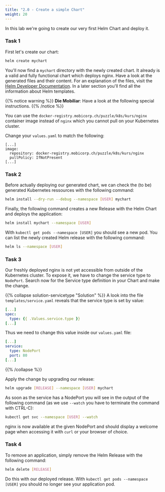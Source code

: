 ```yaml
---
title: "2.0 - Create a simple Chart"
weight: 20
---
```


In this lab we're going to create our very first Helm Chart and deploy it.


### Task 1

First let's create our chart:

```bash
helm create mychart
```

You'll now find a `mychart` directory with the newly created chart. It already is a valid and fully functional chart which deploys nginx. Have a look at the generated files and their content. For an explanation of the files, visit the [Helm Developer Documentation](https://docs.helm.sh/developing_charts/#the-chart-file-structure). In a later section you'll find all the information about Helm templates.


{{% notice warning %}}
**Die Mobiliar**: Have a look at the following special instructions.
{{% /notice %}}

You can use the `docker-registry.mobicorp.ch/puzzle/k8s/kurs/nginx` container image instead of `nginx` which you cannot pull on your Kubernetes cluster.

Change your `values.yaml` to match the following:

```
[...]
image:
  repository: docker-registry.mobicorp.ch/puzzle/k8s/kurs/nginx
  pullPolicy: IfNotPresent
[...]
```


### Task 2

Before actually deploying our generated chart, we can check the (to be) generated Kubernetes ressources with the following command:

```bash
helm install --dry-run --debug --namespace [USER] mychart
```

Finally, the following command creates a new Release with the Helm Chart and deploys the application:

```bash
helm install mychart --namespace [USER]
```

With `kubectl get pods --namespace [USER]` you should see a new pod. You can list the newly created Helm release with the following command:

```bash
helm ls --namespace [USER]
```


### Task 3

Our freshly deployed nginx is not yet accessible from outside of the Kubernetes cluster. To expose it, we have to change the service type to `NodePort`.
Search now for the Service type definition in your Chart and make the change.

{{% collapse solution-servicetype "Solution" %}}
A look into the file `templates/service.yaml` reveals that the service type is set by value:
```yaml
[...]
spec:
  type: {{ .Values.service.type }}
[...]
```

Thus we need to change this value inside our `values.yaml` file:
```yaml
[...]
service:
  type: NodePort
  port: 80
[...]
```
{{% /collapse %}}

Apply the change by upgrading our release:

```bash
helm upgrade [RELEASE] --namespace [USER] mychart
```

As soon as the service has a NodePort you will see in the output of the following command (as we use `--watch` you have to terminate the command with CTRL-C):

```bash
kubectl get svc --namespace [USER] --watch
```

nginx is now available at the given NodePort and should display a welcome page when accessing it with `curl` or your browser of choice.


### Task 4

To remove an application, simply remove the Helm Release with the following command:

```bash
helm delete [RELEASE]
```

Do this with our deployed release. With `kubectl get pods --namespace [USER]` you should no longer see your application pod.
